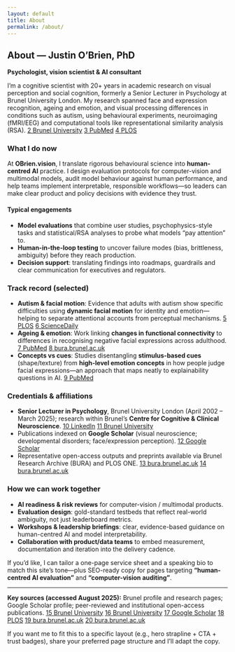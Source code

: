 ```yaml
---
layout: default
title: About
permalink: /about/
---
```

## About — Justin O’Brien, PhD  
**Psychologist, vision scientist & AI consultant**

I’m a cognitive scientist with 20+ years in academic research on visual perception and social cognition, formerly a Senior Lecturer in Psychology at Brunel University London. My research spanned face and expression recognition, ageing and emotion, and visual processing differences in conditions such as autism, using behavioural experiments, neuroimaging (fMRI/EEG) and computational tools like representational similarity analysis (RSA).  [2 Brunel University](https://www.brunel.ac.uk/people/justin-obrien/research) [3 PubMed](https://pubmed.ncbi.nlm.nih.gov/34666297/) [4 PLOS](https://journals.plos.org/plosone/article?id=10.1371%2Fjournal.pone.0102173)

### What I do now

At **OBrien.vision**, I translate rigorous behavioural science into **human-centred AI** practice. I design evaluation protocols for computer-vision and multimodal models, audit model behaviour against human performance, and help teams implement interpretable, responsible workflows—so leaders can make clear product and policy decisions with evidence they trust.

#### Typical engagements

- **Model evaluations** that combine user studies, psychophysics-style tasks and statistical/RSA analyses to probe what models “pay attention” to.  
- **Human-in-the-loop testing** to uncover failure modes (bias, brittleness, ambiguity) before they reach production.  
- **Decision support**: translating findings into roadmaps, guardrails and clear communication for executives and regulators.

### Track record (selected)

- **Autism & facial motion**: Evidence that adults with autism show specific difficulties using **dynamic facial motion** for identity and emotion—helping to separate attentional accounts from perceptual mechanisms.  [5 PLOS](https://journals.plos.org/plosone/article?id=10.1371%2Fjournal.pone.0102173) [6 ScienceDaily](https://www.sciencedaily.com/releases/2014/11/141113075051.htm)  
- **Ageing & emotion**: Work linking **changes in functional connectivity** to differences in recognising negative facial expressions across adulthood.  [7 PubMed](https://pubmed.ncbi.nlm.nih.gov/34666297/) [8 bura.brunel.ac.uk](https://bura.brunel.ac.uk/bitstream/2438/23899/1/Preprint.pdf)  
- **Concepts vs cues**: Studies disentangling **stimulus-based cues** (shape/texture) from **high-level emotion concepts** in how people judge facial expressions—an approach that maps neatly to explainability questions in AI.  [9 PubMed](https://pubmed.ncbi.nlm.nih.gov/34666297/)

### Credentials & affiliations

- **Senior Lecturer in Psychology**, Brunel University London (April 2002 – March 2025); research within Brunel’s **Centre for Cognitive & Clinical Neuroscience**.  [10 LinkedIn](https://uk.linkedin.com/in/justin08rien) [11 Brunel University](https://www.brunel.ac.uk/about/documents/pdf/Research-Interests-Brunel-University-Health-and-Life-Sciences-Feb-2019.pdf)  
- Publications indexed on **Google Scholar** (visual neuroscience; developmental disorders; face/expression perception).  [12 Google Scholar](https://scholar.google.com/citations?hl=en&user=IMUPHlMAAAAJ)  
- Representative open-access outputs and preprints available via Brunel Research Archive (BURA) and PLOS ONE.  [13 bura.brunel.ac.uk](https://bura.brunel.ac.uk/bitstream/2438/8850/2/Fulltext.pdf) [14 bura.brunel.ac.uk](https://bura.brunel.ac.uk/bitstream/2438/23899/1/Preprint.pdf)

### How we can work together

- **AI readiness & risk reviews** for computer-vision / multimodal products.  
- **Evaluation design**: gold-standard testbeds that reflect real-world ambiguity, not just leaderboard metrics.  
- **Workshops & leadership briefings**: clear, evidence-based guidance on human-centred AI and model interpretability.  
- **Collaboration with product/data teams** to embed measurement, documentation and iteration into the delivery cadence.

If you’d like, I can tailor a one-page service sheet and a speaking bio to match this site’s tone—plus SEO-ready copy for pages targeting **“human-centred AI evaluation”** and **“computer-vision auditing”**.  

---

**Key sources (accessed August 2025):** Brunel profile and research pages; Google Scholar profile; peer-reviewed and institutional open-access publications.  [15 Brunel University](https://www.brunel.ac.uk/people/justin-obrien/research) [16 Brunel University](https://www.brunel.ac.uk/about/documents/pdf/Research-Interests-Brunel-University-Health-and-Life-Sciences-Feb-2019.pdf) [17 Google Scholar](https://scholar.google.com/citations?hl=en&user=IMUPHlMAAAAJ) [18 PLOS](https://journals.plos.org/plosone/article?id=10.1371%2Fjournal.pone.0102173) [19 bura.brunel.ac.uk](https://bura.brunel.ac.uk/bitstream/2438/8850/2/Fulltext.pdf) [20 bura.brunel.ac.uk](https://bura.brunel.ac.uk/bitstream/2438/23899/1/Preprint.pdf)


If you want me to fit this to a specific layout (e.g., hero strapline + CTA + trust badges), share your preferred page structure and I’ll adapt the copy.
